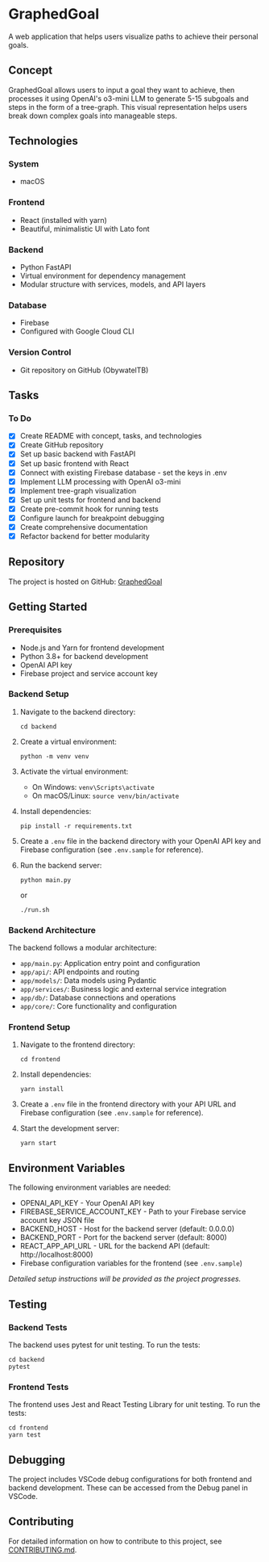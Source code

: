 # GraphedGoal

A web application that helps users visualize paths to achieve their personal goals.

## Concept

GraphedGoal allows users to input a goal they want to achieve, then processes it using OpenAI's o3-mini LLM to generate 5-15 subgoals and steps in the form of a tree-graph. This visual representation helps users break down complex goals into manageable steps.

## Technologies

### System
- macOS

### Frontend
- React (installed with yarn)
- Beautiful, minimalistic UI with Lato font

### Backend
- Python FastAPI
- Virtual environment for dependency management
- Modular structure with services, models, and API layers

### Database
- Firebase
- Configured with Google Cloud CLI

### Version Control
- Git repository on GitHub (ObywatelTB)

## Tasks

### To Do
- [x] Create README with concept, tasks, and technologies
- [x] Create GitHub repository
- [x] Set up basic backend with FastAPI
- [x] Set up basic frontend with React
- [x] Connect with existing Firebase database - set the keys in .env
- [x] Implement LLM processing with OpenAI o3-mini
- [x] Implement tree-graph visualization
- [x] Set up unit tests for frontend and backend
- [x] Create pre-commit hook for running tests
- [x] Configure launch for breakpoint debugging
- [x] Create comprehensive documentation
- [x] Refactor backend for better modularity

## Repository
The project is hosted on GitHub: [GraphedGoal](https://github.com/ObywatelTB/GraphedGoal)

## Getting Started

### Prerequisites
- Node.js and Yarn for frontend development
- Python 3.8+ for backend development
- OpenAI API key
- Firebase project and service account key

### Backend Setup
1. Navigate to the backend directory:
   ```
   cd backend
   ```

2. Create a virtual environment:
   ```
   python -m venv venv
   ```

3. Activate the virtual environment:
   - On Windows: `venv\Scripts\activate`
   - On macOS/Linux: `source venv/bin/activate`

4. Install dependencies:
   ```
   pip install -r requirements.txt
   ```

5. Create a `.env` file in the backend directory with your OpenAI API key and Firebase configuration (see `.env.sample` for reference).

6. Run the backend server:
   ```
   python main.py
   ```
   or
   ```
   ./run.sh
   ```

### Backend Architecture
The backend follows a modular architecture:
- `app/main.py`: Application entry point and configuration
- `app/api/`: API endpoints and routing
- `app/models/`: Data models using Pydantic
- `app/services/`: Business logic and external service integration
- `app/db/`: Database connections and operations
- `app/core/`: Core functionality and configuration

### Frontend Setup
1. Navigate to the frontend directory:
   ```
   cd frontend
   ```

2. Install dependencies:
   ```
   yarn install
   ```

3. Create a `.env` file in the frontend directory with your API URL and Firebase configuration (see `.env.sample` for reference).

4. Start the development server:
   ```
   yarn start
   ```

## Environment Variables

The following environment variables are needed:
- OPENAI_API_KEY - Your OpenAI API key
- FIREBASE_SERVICE_ACCOUNT_KEY - Path to your Firebase service account key JSON file
- BACKEND_HOST - Host for the backend server (default: 0.0.0.0)
- BACKEND_PORT - Port for the backend server (default: 8000)
- REACT_APP_API_URL - URL for the backend API (default: http://localhost:8000)
- Firebase configuration variables for the frontend (see `.env.sample`)

*Detailed setup instructions will be provided as the project progresses.* 

## Testing

### Backend Tests
The backend uses pytest for unit testing. To run the tests:
```
cd backend
pytest
```

### Frontend Tests
The frontend uses Jest and React Testing Library for unit testing. To run the tests:
```
cd frontend
yarn test
```

## Debugging

The project includes VSCode debug configurations for both frontend and backend development. These can be accessed from the Debug panel in VSCode.

## Contributing

For detailed information on how to contribute to this project, see [CONTRIBUTING.md](CONTRIBUTING.md). 